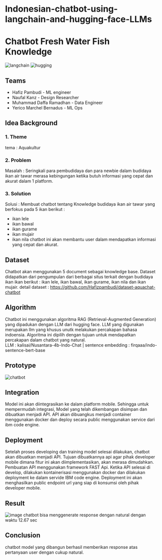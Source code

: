 # Indonesian-chatbot-using-langchain-and-hugging-face-LLMs

# Chatbot Fresh Water Fish Knowledge 
![langchain](https://github.com/Hafizpambudi/Indonesian-chatbot-using-langchain-and-hugging-face-LLMs/assets/154437965/487e78a3-393f-4ff1-a9be-92d656b9a576)
![hugging](https://github.com/Hafizpambudi/Indonesian-chatbot-using-langchain-and-hugging-face-LLMs/assets/154437965/ab169d58-4321-4264-9d33-d6008b9a5a75)


## Teams 
- Hafiz Pambudi - ML engineer 
- Naufal Kanz - Design Researcher 
- Muhammad Daffa Ramadhan - Data Engineer
- Yerico Marchel Bernadus - ML Ops 

## Idea Background 

### 1. Theme 
tema : Aquakultur

### 2. Problem 

Masalah : Seringkali para pembudidaya dan para newbie dalam budidaya ikan air tawar merasa kebingungan ketika butuh informasi yang cepat dan akurat dalam 1 platform. 

### 3. Solution
Solusi : Membuat chatbot tentang Knowledge budidaya ikan air tawar yang berfokus pada 5 ikan berikut : 
- ikan lele 
- ikan bawal 
- ikan gurame 
- ikan mujair 
- ikan nila 
chatbot ini akan membantu user dalam mendapatkan informasi yang cepat dan akurat. 

## Dataset 
Chatbot akan menggunakan 5 document sebagai knowledge base. Dataset didapatkan dari pengumpulan dari berbagai situs terkait dengan budidaya ikan ikan berikut :  ikan lele, ikan bawal, ikan gurame, ikan nila dan ikan mujair. 
detail dataset : https://github.com/Hafizpambudi/dataset-aquachat-chatbot

## Algorithm
Chatbot ini menggunakan algoritma RAG (Retrieval-Augmented Generation)  yang dipadukan dengan LLM dari hugging face. LLM yang digunakan merupakan llm yang khusus unutk melakukan percakapan bahasa indoensia. Algoritma ini dipilih dengan tujuan untuk mendapatkan percakapan dalam chatbot yang natural.  
LLM : kalisai/Nusantara-4b-Indo-Chat | sentence embedding : firqaaa/indo-sentence-bert-base


## Prototype
![chatbot](https://github.com/Hafizpambudi/Indonesian-chatbot-using-langchain-and-hugging-face-LLMs/assets/154437965/8906a0b4-e0e7-4911-b3c3-584887ce45c2)


## Integration 
Model ini akan diintegrasikan ke dalam platform mobile. Sehingga untuk mempermudah integrasi, Model yang telah dikembangan  disimpan dan dibuatkan menjadi API. API akan dibuangkus menjadi container menggunakan docker dan deploy secara public menggunakan service dari ibm code engine. 

## Deployment 
Setelah proses developing dan training model selesai dilakukan, chatbot akan dibuatkan menjadi API. Tujuan dibuatkannya api agar pihak developer mobile dimana fitur ini akan diimplementasikan, akan merasa dimudahkan. Pembuatan API menggunakan framework FAST Api. Ketika API selesai di develop, dilakukan kontainerisasi menggunakan docker dan dilakukan deployment ke dalam servide IBM code engine. Deployment ini akan menghasilkan public endpoint url yang siap di konsumsi oleh pihak developer mobile. 

## Result 
![image](https://github.com/Hafizpambudi/Indonesian-chatbot-using-langchain-and-hugging-face-LLMs/assets/154437965/6534522f-5fc6-447a-bc0c-a2260d5e8f15)
chatbot bisa menggenerate response dengan natural dengan waktu 12.67 sec 

## Conclusion 
chatbot model yang dibangun berhasil  memberikan response atas pertanyaan user dengan cukup natural. 
